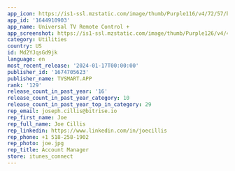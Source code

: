 ```yaml
---
app_icon: https://is1-ssl.mzstatic.com/image/thumb/Purple116/v4/72/57/bd/7257bd8c-fbf6-ab0d-516c-d1bdd9938268/AppIcon-0-1x_U007emarketing-0-10-0-0-85-220.png/1024x1024bb.png
app_id: '1644910903'
app_name: Universal TV Remote Control +
app_screenshot: https://is1-ssl.mzstatic.com/image/thumb/Purple126/v4/4e/45/fa/4e45faea-1308-289a-6bf4-d2dcedca691b/ea4f2a17-c2bd-4d4f-b773-586c7bc6e1e6_SC1.jpg/1242x2688bb.png
category: Utilities
country: US
id: Md2YJqsGd9jk
language: en
most_recent_release: '2024-01-17T00:00:00'
publisher_id: '1674705623'
publisher_name: TVSMART.APP
rank: '129'
release_count_in_past_year: '16'
release_count_in_past_year_category: 10
release_count_in_past_year_top_in_category: 29
rep_email: joseph.cillis@bitrise.io
rep_first_name: Joe
rep_full_name: Joe Cillis
rep_linkedin: https://www.linkedin.com/in/joecillis
rep_phone: +1 518-258-1902
rep_photo: joe.jpg
rep_title: Account Manager
store: itunes_connect
---
```

